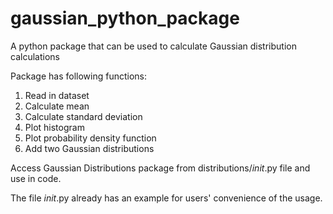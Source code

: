 # gaussian_python_package
A python package that can be used to calculate Gaussian distribution calculations

Package has following functions:

1. Read in dataset
2. Calculate mean
3. Calculate standard deviation
4. Plot histogram
5. Plot probability density function
6. Add two Gaussian distributions

Access Gaussian Distributions package from distributions/_init_.py file and use in code.

The file _init_.py already has an example for users' convenience of the usage.
